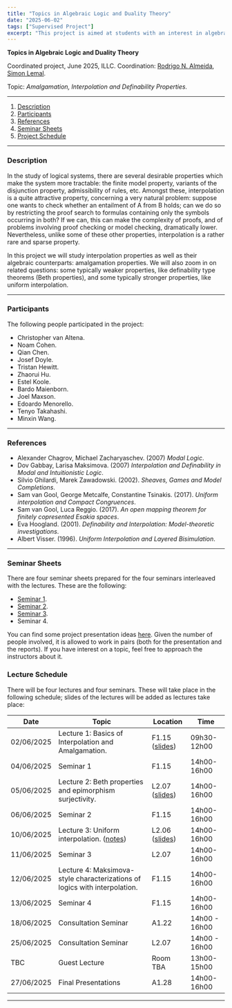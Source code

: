 ```yaml
---
title: "Topics in Algebraic Logic and Duality Theory"
date: "2025-06-02"
tags: ["Supervised Project"]
excerpt: "This project is aimed at students with an interest in algebraic logic and duality theory, seeking to further their knowledge in the field and gain some research experience. This year the focus will be on a classical topic of research which is still quite active: amalgamation, and its interconnections with interpolation properties, as well as other related interpolation style properties (e.g. uniform interpolation)."
---
```


**Topics in Algebraic Logic and Duality Theory**

Coordinated project, June 2025, ILLC.
Coordination: [Rodrigo N. Almeida](https://rodrigonalmeida.github.io/), [Simon Lemal](https://github.com/slemal).

Topic: _Amalgamation, Interpolation and Definability Properties._

***
1. [Description](#description)
2. [Participants](#participants)
3. [References](#references)
4. [Seminar Sheets](#seminarsheets)
5. [Project Schedule](#projectschedule)
***

### **Description**

In the study of logical systems, there are several desirable properties which make the system more tractable: the finite model property, variants of the disjunction property, admissibility of rules, etc. Amongst these, interpolation is a quite attractive property, concerning a very natural problem: suppose one wants to check whether an entailment of A from B holds; can we do so by restricting the proof search to formulas containing only the symbols occurring in both? If we can, this can make the complexity of proofs, and of problems involving proof checking or model checking, dramatically lower. Nevertheless, unlike some of these other properties, interpolation is a rather rare and sparse property.

In this project we will study interpolation properties as well as their algebraic counterparts: amalgamation properties. We will also zoom in on related questions: some typically weaker properties, like definability type theorems (Beth properties), and some typically stronger properties, like uniform interpolation.

***
### **Participants**

The following people participated in the project:
- Christopher van Altena.
- Noam Cohen.
- Qian Chen.
- Josef Doyle.
- Tristan Hewitt.
- Zhaorui Hu. 
- Estel Koole.
- Bardo Maienborn.
- Joel Maxson.
- Edoardo Menorello.
- Tenyo Takahashi.
- Minxin Wang.

***

### **References**

- Alexander Chagrov, Michael Zacharyaschev. (2007) *Modal Logic*.
- Dov Gabbay, Larisa Maksimova. (2007) *Interpolation and Definability in Modal and Intuitionistic Logic*.
- Silvio Ghilardi, Marek Zawadowski. (2002). *Sheaves, Games and Model Completions*.
- Sam van Gool, George Metcalfe, Constantine Tsinakis. (2017). *Uniform interpolation and Compact Congruences*.
- Sam van Gool, Luca Reggio. (2017). *An open mapping theorem for finitely copresented Esakia spaces*.
- Eva Hoogland. (2001). *Definability and Interpolation: Model-theoretic investigations*.
- Albert Visser. (1996). *Uniform Interpolation and Layered Bisimulation*.

***

### **Seminar Sheets**

There are four seminar sheets prepared for the four seminars interleaved with the lectures. These are the following:
- [Seminar 1](https://github.com/RodrigoNAlmeida/rodrigonalmeida.github.io/blob/main/projects/Amalgamation_Project/Topics_in_Algebraic_Logic___Seminar_1.pdf).
- [Seminar 2](https://github.com/RodrigoNAlmeida/rodrigonalmeida.github.io/blob/main/projects/Amalgamation_Project/Topics_in_Algebraic_Logic___Seminar_2.pdf).
- [Seminar 3](https://github.com/RodrigoNAlmeida/rodrigonalmeida.github.io/blob/main/projects/Amalgamation_Project/Topics_in_Algebraic_Logic___Seminar_3.pdf).
- Seminar 4.

You can find some project presentation ideas [here](https://github.com/RodrigoNAlmeida/rodrigonalmeida.github.io/blob/main/projects/Amalgamation_Project/TADT_2024___Project_Ideas.pdf). Given the number of people involved, it is allowed to work in pairs (both for the presentation and the reports). If you have interest on a topic, feel free to approach the instructors about it.

### **Lecture Schedule**

There will be four lectures and four seminars. These will take place in the following schedule; slides of the lectures will be added as lectures take place:

| Date| Topic  | Location | Time  |
|-----|----|-----------------|-------------|
| 02/06/2025 | Lecture 1: Basics of Interpolation and Amalgamation. | F1.15 ([slides](https://github.com/RodrigoNAlmeida/rodrigonalmeida.github.io/blob/main/projects/Amalgamation_Project/Topics_in_Algebraic_Logic_and_Duality_Theory__Lecture_1_.pdf)) | 09h30-12h00  |
| 04/06/2025 | Seminar 1 | F1.15 | 14h00-16h00 |
| 05/06/2025 | Lecture 2: Beth properties and epimorphism surjectivity. | L2.07 ([slides](https://github.com/RodrigoNAlmeida/rodrigonalmeida.github.io/blob/main/projects/Amalgamation_Project/Topics_in_Algebraic_Logic_and_Duality_Theory__Lecture_2_.pdf)) | 14h00-16h00 |
| 06/06/2025 | Seminar 2 | F1.15 | 14h00-16h00 |
| 10/06/2025  | Lecture 3: Uniform interpolation. ([notes](https://github.com/RodrigoNAlmeida/rodrigonalmeida.github.io/blob/main/projects/Amalgamation_Project/A_Note_on_Uniform_Interpolation_of_Modal_Logics.pdf))  | L2.06 ([slides](https://github.com/RodrigoNAlmeida/rodrigonalmeida.github.io/blob/main/projects/Amalgamation_Project/Topics_in_Algebraic_Logic_and_Duality_Theory__Lecture_3_.pdf))  | 14h00-16h00 |
| 11/06/2025  | Seminar 3 | L2.07 | 14h00-16h00 |
| 12/06/2025  | Lecture 4: Maksimova-style characterizations of logics with interpolation. | F1.15 | 14h00-16h00 |
| 13/06/2025 | Seminar 4 | F1.15 | 14h00-16h00 |
| 18/06/2025 | Consultation Seminar | A1.22 | 14h00 - 16h00|
| 25/06/2025 | Consultation Seminar | L2.07 | 14h00 - 16h00|
| TBC  | Guest Lecture  | Room TBA | 13h00-15h00 |
| 27/06/2025  | Final Presentations  | A1.28   | 14h00-16h00 |

***
